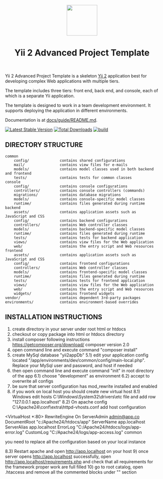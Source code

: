 <p align="center">
    <a href="https://github.com/yiisoft" target="_blank">
        <img src="https://avatars0.githubusercontent.com/u/993323" height="100px">
    </a>
    <h1 align="center">Yii 2 Advanced Project Template</h1>
    <br>
</p>

Yii 2 Advanced Project Template is a skeleton [Yii 2](http://www.yiiframework.com/) application best for
developing complex Web applications with multiple tiers.

The template includes three tiers: front end, back end, and console, each of which
is a separate Yii application.

The template is designed to work in a team development environment. It supports
deploying the application in different environments.

Documentation is at [docs/guide/README.md](docs/guide/README.md).

[![Latest Stable Version](https://img.shields.io/packagist/v/yiisoft/yii2-app-advanced.svg)](https://packagist.org/packages/yiisoft/yii2-app-advanced)
[![Total Downloads](https://img.shields.io/packagist/dt/yiisoft/yii2-app-advanced.svg)](https://packagist.org/packages/yiisoft/yii2-app-advanced)
[![build](https://github.com/yiisoft/yii2-app-advanced/workflows/build/badge.svg)](https://github.com/yiisoft/yii2-app-advanced/actions?query=workflow%3Abuild)

DIRECTORY STRUCTURE
-------------------

```
common
    config/              contains shared configurations
    mail/                contains view files for e-mails
    models/              contains model classes used in both backend and frontend
    tests/               contains tests for common classes    
console
    config/              contains console configurations
    controllers/         contains console controllers (commands)
    migrations/          contains database migrations
    models/              contains console-specific model classes
    runtime/             contains files generated during runtime
backend
    assets/              contains application assets such as JavaScript and CSS
    config/              contains backend configurations
    controllers/         contains Web controller classes
    models/              contains backend-specific model classes
    runtime/             contains files generated during runtime
    tests/               contains tests for backend application    
    views/               contains view files for the Web application
    web/                 contains the entry script and Web resources
frontend
    assets/              contains application assets such as JavaScript and CSS
    config/              contains frontend configurations
    controllers/         contains Web controller classes
    models/              contains frontend-specific model classes
    runtime/             contains files generated during runtime
    tests/               contains tests for frontend application
    views/               contains view files for the Web application
    web/                 contains the entry script and Web resources
    widgets/             contains frontend widgets
vendor/                  contains dependent 3rd-party packages
environments/            contains environment-based overrides
```


INSTALLATION INSTRUCTIONS
-------------------------

1) create directory in your server under root html or htdocs 
2) checkout or copy package into html or htdocs directory
3) install composer following instructions https://getcomposer.org/download/ composer version 2.0
4) open command line and execute command "composer install"
5) create MySql database "yii2appDb"
  5.1) edit your application config located "/app/environments/dev/common/config/main-local.php". Replace your MySql user and password, and host if needed
6) then open command line and execute command "init" in root directory of the app
  6.1) choose "development" as environment
  6.2) accept to overwrite all configs
7) be sure that server configuration has mod_rewrite installed and enabled
8) if you work on local host you should create new virtual host
  8.1) Windows edit hosts C:\Windows\System32\drivers\etc file and add row "127.0.0.1 app.localhost"
  8.2) On apache config C:\Apache24\conf\extra\httpd-vhosts.conf add host configuration

<VirtualHost *:80>
	RewriteEngine On
  ServerAdmin admin@app.co
  DocumentRoot "c:/Apache24/htdocs/app"
  ServerName app.localhost
  ServerAlias app.localhost
  ErrorLog "C:/Apache24/htdocs/logs/app-error.log"
  CustomLog "C:/Apache24/logs/app-access.log" common
</VirtualHost>
 
you need to replace all the configuration based on your local instance

8.3) Restart apache and open http://app.localhost on your host
9) once server opens http://app.localhost successfully, open http://app.localhost/requirements.php and check that all requirements for the framework proper work are full filled
10) go to root catalog, open .htaccess and remove all the commented blocks under "<IfModule mod_rewrite.c>" section

